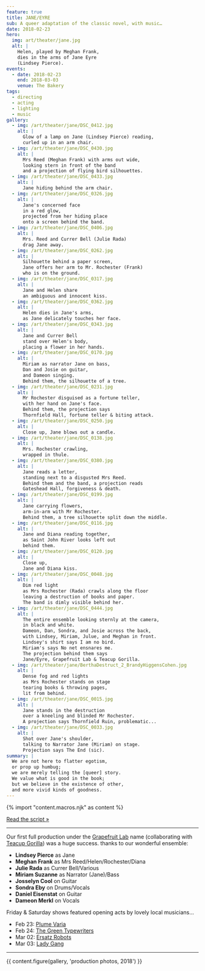 ```yaml
---
feature: true
title: JANE/EYRE
sub: A queer adaptation of the classic novel, with music…
date: 2018-02-23
hero:
  img: art/theater/jane.jpg
  alt: |
    Helen, played by Meghan Frank,
    dies in the arms of Jane Eyre
    (Lindsey Pierce).
events:
  - date: 2018-02-23
    end: 2018-03-03
    venue: The Bakery
tags:
  - directing
  - acting
  - lighting
  - music
gallery:
  - img: /art/theater/jane/DSC_0412.jpg
    alt: |
      Glow of a lamp on Jane (Lindsey Pierce) reading,
      curled up in an arm chair.
  - img: /art/theater/jane/DSC_0430.jpg
    alt: |
      Mrs Reed (Meghan Frank) with arms out wide,
      looking stern in front of the band
      and a projection of flying bird silhouettes.
  - img: /art/theater/jane/DSC_0433.jpg
    alt: |
      Jane hiding behind the arm chair.
  - img: /art/theater/jane/DSC_0326.jpg
    alt: |
      Jane's concerned face
      in a red glow,
      projected from her hiding place
      onto a screen behind the band.
  - img: /art/theater/jane/DSC_0406.jpg
    alt: |
      Mrs. Reed and Currer Bell (Julie Rada)
      drag Jane away.
  - img: /art/theater/jane/DSC_0262.jpg
    alt: |
      Silhouette behind a paper screen,
      Jane offers her arm to Mr. Rochester (Frank)
      who is on the ground.
  - img: /art/theater/jane/DSC_0317.jpg
    alt: |
      Jane and Helen share
      an ambiguous and innocent kiss.
  - img: /art/theater/jane/DSC_0362.jpg
    alt: |
      Helen dies in Jane's arms,
      as Jane delicately touches her face.
  - img: /art/theater/jane/DSC_0343.jpg
    alt: |
      Jane and Currer Bell
      stand over Helen's body,
      placing a flower in her hands.
  - img: /art/theater/jane/DSC_0170.jpg
    alt: |
      Miriam as narrator Jane on bass,
      Dan and Josie on guitar,
      and Dameon singing.
      Behind them, the silhouette of a tree.
  - img: /art/theater/jane/DSC_0231.jpg
    alt: |
      Mr Rochester disguised as a fortune teller,
      with her hand on Jane's face.
      Behind them, the projection says
      Thornfield Hall, fortune teller & biting attack.
  - img: /art/theater/jane/DSC_0250.jpg
    alt: |
      Close up, Jane blows out a candle.
  - img: /art/theater/jane/DSC_0138.jpg
    alt: |
      Mrs. Rochester crawling,
      wrapped in thule.
  - img: /art/theater/jane/DSC_0380.jpg
    alt: |
      Jane reads a letter,
      standing next to a disgusted Mrs Reed.
      Behind them and the band, a projection reads
      Gateshead Hall, forgiveness & death.
  - img: /art/theater/jane/DSC_0199.jpg
    alt: |
      Jane carrying flowers,
      arm-in-arm with Mr Rochester.
      Behind them, a tree silhouette split down the middle.
  - img: /art/theater/jane/DSC_0116.jpg
    alt: |
      Jane and Diana reading together,
      as Saint John River looks left out
      behind them.
  - img: /art/theater/jane/DSC_0120.jpg
    alt: |
      Close up,
      Jane and Diana kiss.
  - img: /art/theater/jane/DSC_0048.jpg
    alt: |
      Dim red light
      as Mrs Rochester (Rada) crawls along the floor
      leaving a destruction of books and paper.
      The band is dimly visible behind her.
  - img: /art/theater/jane/DSC_0444.jpg
    alt: |
      The entire ensemble looking sternly at the camera,
      in black and white.
      Dameon, Dan, Sondra, and Josie across the back,
      with Lindsey, Miriam, Julue, and Meghan in front.
      Lindsey's shirt says I am no bird.
      Miriam's says No net ensnares me.
      The projection behind them says
      Jane/Eyre, Grapefruit Lab & Teacup Gorilla.
  - img: /art/theater/jane/BerthaDestruct_2_BrandyHiggensCohen.jpg
    alt: |
      Dense fog and red lights
      as Mrs Rochester stands on stage
      tearing books & throwing pages,
      lit from behind.
  - img: /art/theater/jane/DSC_0015.jpg
    alt: |
      Jane stands in the destruction
      over a kneeling and blinded Mr Rochester.
      A projection says Thornfield Ruin, problematic...
  - img: /art/theater/jane/DSC_0033.jpg
    alt: |
      Shot over Jane's shoulder,
      talking to Narrator Jane (Miriam) on stage.
      Projection says The End (sic).
summary: |
  We are not here to flatter egotism,
  or prop up humbug;
  we are merely telling the [queer] story.
  We value what is good in the book;
  but we believe in the existence of other,
  and more vivid kinds of goodness.
---
```


{% import "content.macros.njk" as content %}

[Read the script »](./script/)

------

Our first full production
under the [Grapefruit Lab][lab] name
(collaborating with [Teacup Gorilla][teacup])
was a huge success.
thanks to our wonderful ensemble:

[lab]: https://grapefruitlab.com/
[teacup]: https://teacupgorilla.com/

- **Lindsey Pierce** as Jane
- **Meghan Frank** as Mrs Reed/Helen/Rochester/Diana
- **Julie Rada** as Currer Bell/Various
- **Miriam Suzanne** as Narrator (Jane)/Bass
- **Josselyn Cool** on Guitar
- **Sondra Eby** on Drums/Vocals
- **Daniel Eisenstat** on Guitar
- **Dameon Merkl** on Vocals

Friday & Saturday shows
featured opening acts by lovely local musicians…

- Feb 23:
  [Plume Varia](https://www.facebook.com/plumevaria/)
- Feb 24:
  [The Green Typewriters](https://www.facebook.com/greentypewriters/)
- Mar 02:
  [Ersatz Robots](https://www.facebook.com/ersatzrobots/)
- Mar 03:
  [Lady Gang](https://www.ladygangmusic.com/)

------

{{ content.figure(gallery, 'production photos, 2018') }}
